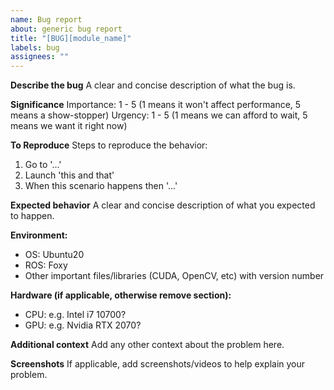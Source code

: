 ```yaml
---
name: Bug report
about: generic bug report
title: "[BUG][module_name]"
labels: bug
assignees: ""
---
```


**Describe the bug**
A clear and concise description of what the bug is.

**Significance**
Importance: 1 - 5 (1 means it won't affect performance, 5 means a show-stopper)
Urgency: 1 - 5 (1 means we can afford to wait, 5 means we want it right now)

**To Reproduce**
Steps to reproduce the behavior:

1. Go to '...'
2. Launch 'this and that'
3. When this scenario happens then '...'

**Expected behavior**
A clear and concise description of what you expected to happen.

**Environment:**

- OS: Ubuntu20
- ROS: Foxy
- Other important files/libraries (CUDA, OpenCV, etc) with version number

**Hardware (if applicable, otherwise remove section):**

- CPU: e.g. Intel i7 10700?
- GPU: e.g. Nvidia RTX 2070?

**Additional context**
Add any other context about the problem here.

**Screenshots**
If applicable, add screenshots/videos to help explain your problem.
